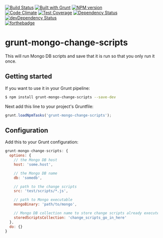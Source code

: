 [![Build Status](https://api.travis-ci.org/meilke/grunt-mongo-change-scripts.png)](https://travis-ci.org/meilke/grunt-mongo-change-scripts)
[![Built with Grunt](https://cdn.gruntjs.com/builtwith.png)](http://gruntjs.com/)
[![NPM version](https://badge.fury.io/js/grunt-mongo-change-scripts.svg)](http://badge.fury.io/js/grunt-mongo-change-scripts)  
[![Code Climate](https://codeclimate.com/github/meilke/grunt-mongo-change-scripts/badges/gpa.svg)](https://codeclimate.com/github/meilke/grunt-mongo-change-scripts)
[![Test Coverage](https://codeclimate.com/github/meilke/grunt-mongo-change-scripts/badges/coverage.svg)](https://codeclimate.com/github/meilke/grunt-mongo-change-scripts/coverage)
[![Dependency Status](https://david-dm.org/meilke/grunt-mongo-change-scripts.svg)](https://david-dm.org/meilke/grunt-mongo-change-scripts)
[![devDependency Status](https://david-dm.org/meilke/grunt-mongo-change-scripts/dev-status.svg)](https://david-dm.org/meilke/grunt-mongo-change-scripts#info=devDependencies)  
[![forthebadge](http://forthebadge.com/images/badges/uses-badges.svg)](http://forthebadge.com)


# grunt-mongo-change-scripts

This will run Mongo DB scripts and save that it is run so that you only run it once.

## Getting started

If you want to use it in your Grunt pipeline:

```bash
$ npm install grunt-mongo-change-scripts --save-dev
```

Next add this line to your project's Gruntfile:

```js
grunt.loadNpmTasks('grunt-mongo-change-scripts');
```

## Configuration

Add this to your Grunt configuration:

```js
grunt-mongo-change-scripts: {
  options: {
    // the Mongo DB host
    host: 'some.host',

    // the Mongo DB name
    db: 'somedb',

    // path to the change scripts
    src: 'test/scripts/*.js',

    // path to Mongo executable
    mongoBinary: 'path/to/mongo',

    // Mongo DB collection name to store change scripts already executed
    storedScriptsCollection: 'change_scripts_go_in_here'
  },
  do: {}
}
```
